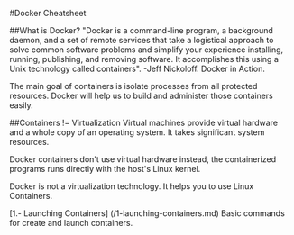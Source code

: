#Docker Cheatsheet

##What is Docker?
"Docker is a command-line program, a background daemon, and a set of remote services that take a logistical approach to solve common software problems and simplify your experience installing, running, publishing, and removing software. It accomplishes this using a Unix technology called containers".
-Jeff Nickoloff. Docker in Action.

The main goal of containers is isolate processes from all protected resources. Docker will help us to build and administer those containers easily.

##Containers != Virtualization
Virtual machines provide virtual hardware and a whole copy of an operating system. It takes significant system resources.

Docker containers don't use virtual hardware instead, the containerized programs runs directly with the host's Linux kernel.

Docker is not a virtualization technology. It helps you to use Linux Containers.

[1.- Launching Containers] (/1-launching-containers.md)
Basic commands for create and launch containers.
